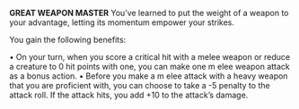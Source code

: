 __**GREAT WEAPON MASTER**__
You’ve learned to put the weight of a weapon to your advantage, letting its momentum empower your strikes.

You gain the following benefits:

• On your turn, when you score a critical hit with a melee weapon or reduce a creature to 0 hit points with one, you can make one m elee weapon attack as a bonus action.
• Before you make a m elee attack with a heavy weapon that you are proficient with, you can choose to take a -5 penalty to the attack roll. If the attack hits, you add +10 to the attack’s damage.